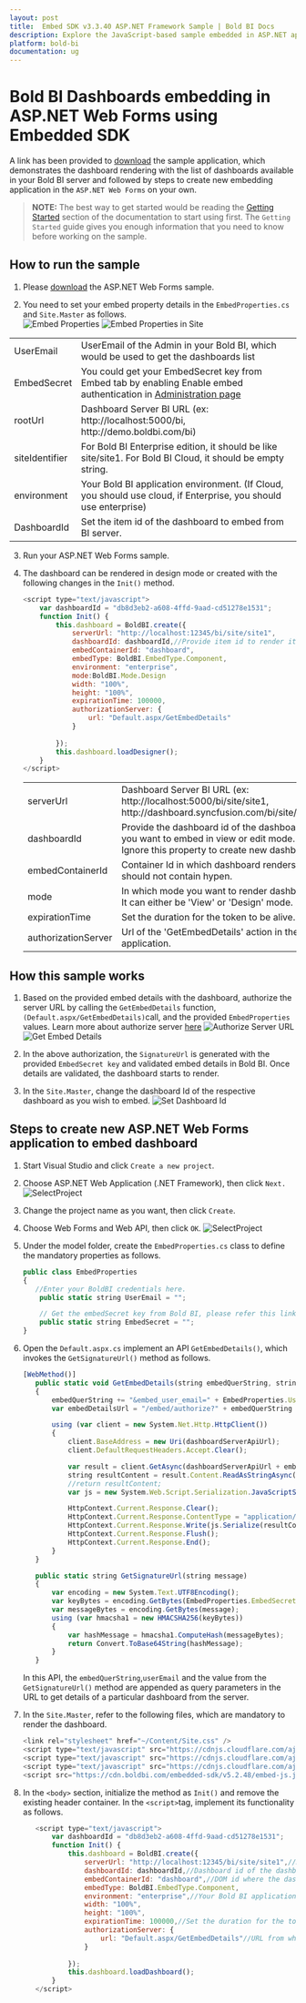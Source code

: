 ```yaml
---
layout: post
title:  Embed SDK v3.3.40 ASP.NET Framework Sample | Bold BI Docs
description: Explore the JavaScript-based sample embedded in ASP.NET application supported since v3.3.40 of Bold BI.
platform: bold-bi
documentation: ug
---
```


# Bold BI Dashboards embedding in ASP.NET Web Forms using Embedded SDK

A link has been provided to [download](https://onpremise-demo.boldbi.com/getting-started/asp-net-v3.3/sample.zip) the sample application, which demonstrates the dashboard rendering with the list of dashboards available in your Bold BI server and followed by steps to create new embedding application in the `ASP.NET Web Forms` on your own.    

> **NOTE:** The best way to get started would be reading the [Getting Started](/embedded-bi/javascript-based/getting-started/) section of the documentation to start using first. The `Getting Started` guide gives you enough information that you need to know before working on the sample.  

## How to run the sample

1. Please [download](https://onpremise-demo.boldbi.com/getting-started/asp-net-v3.3/sample.zip) the ASP.NET Web Forms sample.    

2. You need to set your embed property details in the `EmbedProperties.cs` and `Site.Master` as follows.  
![Embed Properties](/static/assets/embedded/javascript/sample/images/asp-net-embed.png)
![Embed Properties in Site](/static/assets/embedded/javascript/sample/images/asp-net-site.png)
 <meta charset="utf-8"/>
    <table>
    <tbody>
        <tr>
            <td align="left">UserEmail</td>
            <td align="left">UserEmail of the Admin in your Bold BI, which would be used to get the dashboards list</td>
        </tr>
        <tr>
            <td align="left">EmbedSecret</td>
            <td align="left">You could get your EmbedSecret key from Embed tab by enabling Enable embed authentication in <a href='https://help.boldbi.com/embedded-bi/site-administration/embed-settings/'>Administration page</a> </td>
        </tr>
        <tr>
            <td align="left">rootUrl</td>
            <td align="left">Dashboard Server BI URL (ex: http://localhost:5000/bi, http://demo.boldbi.com/bi)</td>
        </tr>
        <tr>
            <td align="left">siteIdentifier</td>
            <td align="left">For Bold BI Enterprise edition, it should be like site/site1. For Bold BI Cloud, it should be empty string.</td>
        </tr>
        <tr>
            <td align="left">environment</td>
            <td align="left">Your Bold BI application environment. (If Cloud, you should use cloud, if  Enterprise, you should use enterprise)</td>
        </tr>
        <tr>
            <td align="left">DashboardId</td>
            <td align="left">Set the item id of the dashboard to embed from BI server.</td>
        </tr>
    </tbody>
    </table>


3. Run your ASP.NET Web Forms sample.

4. The dashboard can be rendered in design mode or created with the following changes in the `Init()` method.
    ```js
    <script type="text/javascript">
        var dashboardId = "db8d3eb2-a608-4ffd-9aad-cd51278e1531";
        function Init() {
            this.dashboard = BoldBI.create({
                serverUrl: "http://localhost:12345/bi/site/site1",
                dashboardId: dashboardId,//Provide item id to render it in design mode,to create dashboard remove this property
                embedContainerId: "dashboard",
                embedType: BoldBI.EmbedType.Component,
                environment: "enterprise",
                mode:BoldBI.Mode.Design
                width: "100%",
                height: "100%",
                expirationTime: 100000,
                authorizationServer: {
                    url: "Default.aspx/GetEmbedDetails"
                }
                
            });
            this.dashboard.loadDesigner();
        }
    </script>
    ```    

    <meta charset="utf-8"/>
    <table>
    <tbody>
    <tr>
    <td align="left">serverUrl</td>
    <td align="left">Dashboard Server BI URL (ex: http://localhost:5000/bi/site/site1, http://dashboard.syncfusion.com/bi/site/site1)</td>
    </tr>
    <tr>
    <td align="left">dashboardId</td>
    <td align="left">Provide the dashboard id of the dashboard you want to embed in view or edit mode. Ignore this property to create new dashboard.</td>
    </tr>
    <tr>
    <td align="left">embedContainerId</td>
    <td align="left">Container Id in which dashboard renders.It should not contain hypen.</td>
    </tr>
    <tr>
    <td align="left">mode</td>
    <td align="left">In which mode you want to render dashboard. It can either be 'View' or 'Design' mode. </td>
    </tr>
    <tr>
    <td align="left">expirationTime</td>
    <td align="left">Set the duration for the token to be alive.</td>
    </tr>
    <tr>
    <td align="left">authorizationServer</td>
    <td align="left">Url of the 'GetEmbedDetails' action in the application.</td>
    </tr>
    </tbody>
    </table>

## How this sample works

 1. Based on the provided embed details with the dashboard, authorize the server URL by calling the `GetEmbedDetails` function, `(Default.aspx/GetEmbedDetails)`call, and the provided `EmbedProperties` values.
 Learn more about authorize server [here](/embedded-bi/javascript-based/authorize-server/)
 ![Authorize Server URL](/static/assets/embedded/javascript/sample/images/asp-net-api.png)
 ![Get Embed Details](/static/assets/embedded/javascript/sample/images/asp-net-authorize.png)

 2. In the above authorization, the `SignatureUrl` is generated with the provided `EmbedSecret key` and validated embed details in Bold BI. Once details are validated, the dashboard starts to render.

 3. In the `Site.Master`, change the dashboard Id of the respective dashboard as you wish to embed.
 ![Set Dashboard Id](/static/assets/embedded/javascript/sample/images/asp-net-dashboard.png)

## Steps to create new ASP.NET Web Forms application to embed dashboard
 1. Start Visual Studio and click `Create a new project`.
 2. Choose ASP.NET Web Application (.NET Framework), then click `Next.`
   ![SelectProject](/static/assets/embedded/javascript/sample/images/MVC_framework.png)
 3. Change the project name as you want, then click `Create`.
 4. Choose Web Forms and Web API, then click `OK`.
 ![SelectProject](/static/assets/embedded/javascript/sample/images/asp_net_create_project.png)

 5. Under the model folder, create the `EmbedProperties.cs` class to define the mandatory properties as follows.

    ```js
    public class EmbedProperties
    {
       //Enter your BoldBI credentials here.
        public static string UserEmail = "";

        // Get the embedSecret key from Bold BI, please refer this link(https://help.syncfusion.com/bold-bi/on-premise/site-settings/embed-settings)
        public static string EmbedSecret = "";
    }

    ```
 6. Open the `Default.aspx.cs` implement an API `GetEmbedDetails()`, which invokes the `GetSignatureUrl()` method as follows.

     ```js
     [WebMethod()]
        public static void GetEmbedDetails(string embedQuerString, string dashboardServerApiUrl)
        {
            embedQuerString += "&embed_user_email=" + EmbedProperties.UserEmail;
            var embedDetailsUrl = "/embed/authorize?" + embedQuerString + "&embed_signature=" + GetSignatureUrl(embedQuerString);

            using (var client = new System.Net.Http.HttpClient())
            {
                client.BaseAddress = new Uri(dashboardServerApiUrl);
                client.DefaultRequestHeaders.Accept.Clear();

                var result = client.GetAsync(dashboardServerApiUrl + embedDetailsUrl).Result;
                string resultContent = result.Content.ReadAsStringAsync().Result;
                //return resultContent;
                var js = new System.Web.Script.Serialization.JavaScriptSerializer();

                HttpContext.Current.Response.Clear();
                HttpContext.Current.Response.ContentType = "application/json; charset=utf-8";
                HttpContext.Current.Response.Write(js.Serialize(resultContent));
                HttpContext.Current.Response.Flush();
                HttpContext.Current.Response.End();
            }
        }

        public static string GetSignatureUrl(string message)
        {
            var encoding = new System.Text.UTF8Encoding();
            var keyBytes = encoding.GetBytes(EmbedProperties.EmbedSecret);
            var messageBytes = encoding.GetBytes(message);
            using (var hmacsha1 = new HMACSHA256(keyBytes))
            {
                var hashMessage = hmacsha1.ComputeHash(messageBytes);
                return Convert.ToBase64String(hashMessage);
            }
        }
     ```

    In this API, the `embedQuerString`,`userEmail` and the value from the `GetSignatureUrl()`  method are appended as query parameters in the URL to get details of a particular dashboard from the server.

 7. In the `Site.Master`, refer to the following files, which are mandatory to render the dashboard.
    ```js
    <link rel="stylesheet" href="~/Content/Site.css" />
    <script type="text/javascript" src="https://cdnjs.cloudflare.com/ajax/libs/jquery/1.10.2/jquery.min.js"></script>
    <script type="text/javascript" src="https://cdnjs.cloudflare.com/ajax/libs/jquery-easing/1.3/jquery.easing.min.js"></script>
    <script type="text/javascript" src="https://cdnjs.cloudflare.com/ajax/libs/jsrender/1.0.0-beta/jsrender.min.js"></script>
    <script src="https://cdn.boldbi.com/embedded-sdk/v5.2.48/embed-js.js"></script>
    ```
 8. In the `<body>` section, initialize the method as `Init()` and remove the existing header container. In the `<script>`tag, implement its functionality as follows.
 
     ```js
        <script type="text/javascript">
            var dashboardId = "db8d3eb2-a608-4ffd-9aad-cd51278e1531";
            function Init() {
                this.dashboard = BoldBI.create({
                    serverUrl: "http://localhost:12345/bi/site/site1",//Dashboard Server BI URL (ex: http://localhost:5000/bi/site/site1, http://demo.boldbi.com/bi/site/site1)
                    dashboardId: dashboardId,//Dashboard id of the dashboard you want to embed here.
                    embedContainerId: "dashboard",//DOM id where the dashboard will be rendered, here it is dashboard.
                    embedType: BoldBI.EmbedType.Component,
                    environment: "enterprise",//Your Bold BI application environment. (If Cloud, you should use cloud, if  Enterprise, you should use enterprise)
                    width: "100%",
                    height: "100%",
                    expirationTime: 100000,//Set the duration for the token to be alive.
                    authorizationServer: {
                        url: "Default.aspx/GetEmbedDetails"//URL from which particular dashboard details is obtained from server.
                    }
                    
                });
                this.dashboard.loadDashboard();
            }
        </script>
     ```